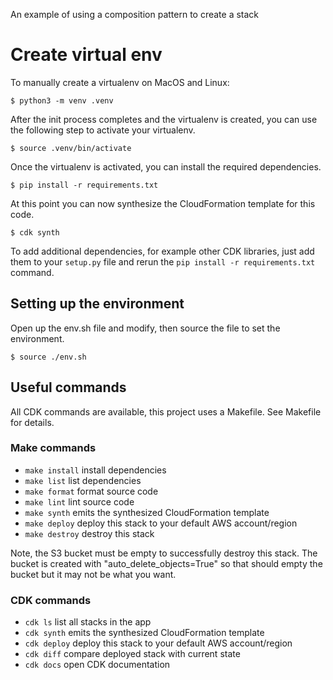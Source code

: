 
An example of using a composition pattern to create a stack

# Create virtual env
To manually create a virtualenv on MacOS and Linux:

```
$ python3 -m venv .venv
```

After the init process completes and the virtualenv is created, you can use the following
step to activate your virtualenv.

```
$ source .venv/bin/activate
```

Once the virtualenv is activated, you can install the required dependencies.

```
$ pip install -r requirements.txt
```

At this point you can now synthesize the CloudFormation template for this code.

```
$ cdk synth
```

To add additional dependencies, for example other CDK libraries, just add
them to your `setup.py` file and rerun the `pip install -r requirements.txt`
command.

## Setting up the environment
Open up the env.sh file and modify, then source the file to set the environment.

```
$ source ./env.sh
```

## Useful commands

All CDK commands are available, this project uses a Makefile. See Makefile for details.

### Make commands

* `make install`    install dependencies
* `make list`       list dependencies
* `make format`     format source code
* `make lint`       lint source code
* `make synth`      emits the synthesized CloudFormation template
* `make deploy`     deploy this stack to your default AWS account/region
* `make destroy`    destroy this stack

Note, the S3 bucket must be empty to successfully destroy this stack. The bucket is created
with "auto_delete_objects=True" so that should empty the bucket but it may not be what you want.

### CDK commands

 * `cdk ls`          list all stacks in the app
 * `cdk synth`       emits the synthesized CloudFormation template
 * `cdk deploy`      deploy this stack to your default AWS account/region
 * `cdk diff`        compare deployed stack with current state
 * `cdk docs`        open CDK documentation

